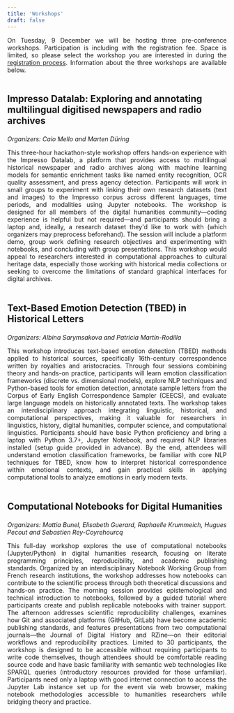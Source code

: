 ```yaml
---
title: 'Workshops'
draft: false
---
```


<style>
h3 {
    font-size: 1.5em;
}

p {
    text-align: justify;
}
</style>

On Tuesday, 9 December we will be hosting three pre-conference workshops.
Participation is including with the registration fee. Space is limited, so
please select the workshop you are interested in during the [registration
process](/venue/registration). Information about the three workshops are available
below.

<div class="space" style="padding-top:0.5%;"></div>

<h3>Impresso Datalab: Exploring and annotating multilingual digitised newspapers and radio archives</h3>

<i>Organizers: Caio Mello and Marten Düring</i>

This three-hour hackathon-style workshop offers hands-on experience with the Impresso Datalab, a platform that provides access to multilingual historical newspaper and radio archives along with machine learning models for semantic enrichment tasks like named entity recognition, OCR quality assessment, and press agency detection. Participants will work in small groups to experiment with linking their own research datasets (text and images) to the Impresso corpus across different languages, time periods, and modalities using Jupyter notebooks. The workshop is designed for all members of the digital humanities community—coding experience is helpful but not required—and participants should bring a laptop and, ideally, a research dataset they'd like to work with (which organizers may preprocess beforehand). The session will include a platform demo, group work defining research objectives and experimenting with notebooks, and concluding with group presentations. This workshop would appeal to researchers interested in computational approaches to cultural heritage data, especially those working with historical media collections or seeking to overcome the limitations of standard graphical interfaces for digital archives.

<div class="space" style="padding-top:0.5%;"></div>

<h3>Text-Based Emotion Detection (TBED) in Historical Letters</h3>

<i>Organizers: Albina Sarymsakova and Patricia Martín-Rodilla</i>

This workshop introduces text-based emotion detection (TBED) methods applied to historical sources, specifically 16th-century correspondence written by royalties and aristocracies. Through four sessions combining theory and hands-on practice, participants will learn emotion classification frameworks (discrete vs. dimensional models), explore NLP techniques and Python-based tools for emotion detection, annotate sample letters from the Corpus of Early English Correspondence Sampler (CEECS), and evaluate large language models on historically annotated texts. The workshop takes an interdisciplinary approach integrating linguistic, historical, and computational perspectives, making it valuable for researchers in linguistics, history, digital humanities, computer science, and computational linguistics. Participants should have basic Python proficiency and bring a laptop with Python 3.7+, Jupyter Notebook, and required NLP libraries installed (setup guide provided in advance). By the end, attendees will understand emotion classification frameworks, be familiar with core NLP techniques for TBED, know how to interpret historical correspondence within emotional contexts, and gain practical skills in applying computational tools to analyze emotions in early modern texts.

<div class="space" style="padding-top:0.5%;"></div>

<h3>Computational Notebooks for Digital Humanities</h3>

<i>Organizers: Mattia Bunel, Elisabeth Guerard, Raphaelle Krummeich, Hugues Pecout and Sebastien Rey-Coyrehourcq</i>

This full-day workshop explores the use of computational notebooks (Jupyter/Python) in digital humanities research, focusing on literate programming principles, reproducibility, and academic publishing standards. Organized by an interdisciplinary Notebook Working Group from French research institutions, the workshop addresses how notebooks can contribute to the scientific process through both theoretical discussions and hands-on practice. The morning session provides epistemological and technical introduction to notebooks, followed by a guided tutorial where participants create and publish replicable notebooks with trainer support. The afternoon addresses scientific reproducibility challenges, examines how Git and associated platforms (GitHub, GitLab) have become academic publishing standards, and features presentations from two computational journals—the Journal of Digital History and RZine—on their editorial workflows and reproducibility practices. Limited to 30 participants, the workshop is designed to be accessible without requiring participants to write code themselves, though attendees should be comfortable reading source code and have basic familiarity with semantic web technologies like SPARQL queries (introductory resources provided for those unfamiliar). Participants need only a laptop with good internet connection to access the Jupyter Lab instance set up for the event via web browser, making notebook methodologies accessible to humanities researchers while bridging theory and practice.
